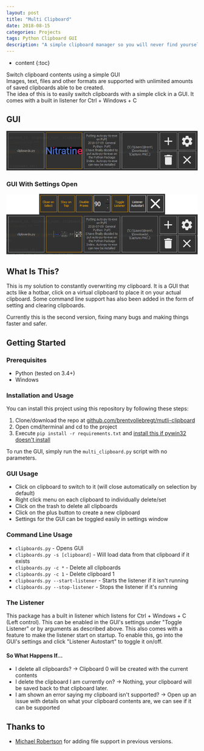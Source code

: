 ```yaml
---
layout: post
title: "Multi Clipboard"
date: 2018-08-15
categories: Projects
tags: Python Clipboard GUI
description: "A simple clipboard manager so you will never find yourself copying the same thing twice. Images, text and files are supported and unlimited amounts of saved clipboards can be created. Switch clipboard contents using a simple GUI."
---
```


* content
{:toc}

Switch clipboard contents using a simple GUI<br />
Images, text, files and other formats are supported with unlimited amounts of saved clipboards able to be created.<br />
The idea of this is to easily switch clipboards with a simple click in a GUI. It comes with a built in listener for Ctrl + Windows + C

## GUI

![Main GUI](/images/multi-clipboard/main-gui.png)

### GUI With Settings Open

![Main GUI](/images/multi-clipboard/main-gui-with-settings-shown.png)

<!-- more -->

## What Is This?
This is my solution to constantly overwriting my clipboard. It is a GUI that acts like a hotbar, click on a virtual clipboard to place it on your actual clipboard. Some command line support has also been added in the form of setting and clearing clipboards.

Currently this is the second version, fixing many bugs and making things faster and safer.

## Getting Started

### Prerequisites
 - Python (tested on 3.4+)
 - Windows

### Installation and Usage
You can install this project using this repository by following these steps:
1. Clone/download the repo at [github.com/brentvollebregt/mutli-clipboard](https://github.com/brentvollebregt/mutli-clipboard)
2. Open cmd/terminal and cd to the project
3. Execute ```pip install -r requirements.txt``` and [install this if pywin32 doesn't install](https://sourceforge.net/projects/pywin32/files/pywin32/)

To run the GUI, simply run the ```multi_clipboard.py``` script with no parameters.

### GUI Usage
* Click on clipboard to switch to it (will close automatically on selection by default)
* Right click menu on each clipboard to individually delete/set
* Click on the trash to delete all clipboards
* Click on the plus button to create a new clipboard
* Settings for the GUI can be toggled easily in settings window

### Command Line Usage
* `clipboards.py` - Opens GUI
* `clipboards.py -s [clipboard]` - Will load data from that clipboard if it exists
* `clipboards.py -c *` - Delete all clipboards
* `clipboards.py -c 1` - Delete clipboard 1
* `clipboards.py --start-listener` - Starts the listener if it isn't running
* `clipboards.py --stop-listener` - Stops the listener if it's running

### The Listener
This package has a built in listener which listens for Ctrl + Windows + C (Left control). This can be enabled in the GUI's settings under "Toggle Listener" or by arguments as described above. This also comes with a feature to make the listener start on startup. To enable this, go into the GUI's settings and click "Listener Autostart" to toggle it on/off.

#### So What Happens If...
 - I delete all clipboards? -> Clipboard 0 will be created with the current contents
 - I delete the clipboard I am currently on? -> Nothing, your clipboard will be saved back to that clipboard later.
 - I am shown an error saying my clipboard isn't supported? -> Open up an issue with details on what your clipboard contents are, we can see if it can be supported

## Thanks to
* [Michael Robertson](https://github.com/MBRobertson) for adding file support in previous versions.
